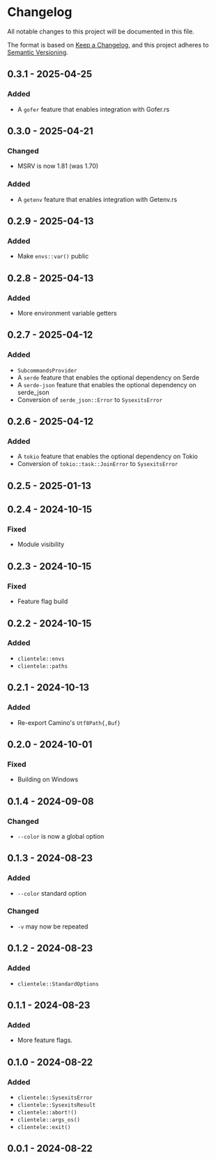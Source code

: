 # Changelog

All notable changes to this project will be documented in this file.

The format is based on [Keep a Changelog](https://keepachangelog.com/en/1.0.0/),
and this project adheres to [Semantic Versioning](https://semver.org/spec/v2.0.0.html).

## 0.3.1 - 2025-04-25
### Added
- A `gofer` feature that enables integration with Gofer.rs

## 0.3.0 - 2025-04-21
### Changed
- MSRV is now 1.81 (was 1.70)
### Added
- A `getenv` feature that enables integration with Getenv.rs

## 0.2.9 - 2025-04-13
### Added
- Make `envs::var()` public

## 0.2.8 - 2025-04-13
### Added
- More environment variable getters

## 0.2.7 - 2025-04-12
### Added
- `SubcommandsProvider`
- A `serde` feature that enables the optional dependency on Serde
- A `serde-json` feature that enables the optional dependency on serde_json
- Conversion of `serde_json::Error` to `SysexitsError`

## 0.2.6 - 2025-04-12
### Added
- A `tokio` feature that enables the optional dependency on Tokio
- Conversion of `tokio::task::JoinError` to `SysexitsError`

## 0.2.5 - 2025-01-13

## 0.2.4 - 2024-10-15
### Fixed
- Module visibility

## 0.2.3 - 2024-10-15
### Fixed
- Feature flag build

## 0.2.2 - 2024-10-15
### Added
- `clientele::envs`
- `clientele::paths`

## 0.2.1 - 2024-10-13
### Added
- Re-export Camino's `Utf8Path{,Buf}`

## 0.2.0 - 2024-10-01
### Fixed
- Building on Windows

## 0.1.4 - 2024-09-08
### Changed
- `--color` is now a global option

## 0.1.3 - 2024-08-23
### Added
- `--color` standard option
### Changed
- `-v` may now be repeated

## 0.1.2 - 2024-08-23
### Added
- `clientele::StandardOptions`

## 0.1.1 - 2024-08-23
### Added
- More feature flags.

## 0.1.0 - 2024-08-22
### Added
- `clientele::SysexitsError`
- `clientele::SysexitsResult`
- `clientele::abort!()`
- `clientele::args_os()`
- `clientele::exit()`

## 0.0.1 - 2024-08-22
